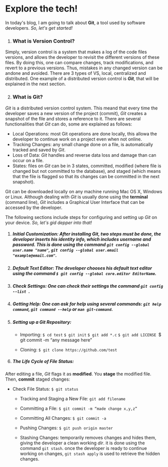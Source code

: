# Explore the tech!

In today's blog, I am going to talk about **Git**, a tool used by software developers. _So, let's get started!_

1. ### What is Version Control?
Simply, version control is a system that makes a log of the code files versions, and allows the developer to revisit the different versions of these files. By doing this, one can compare changes, track modifications, and revert to a previous versions. Thus, mistakes in any changed version can be andone and avoided.
There are 3 types of VS, local, centralized and distributed. One example of a distributed version control is ***Git***, that will be explained in the next section.

2. ### What is Git?
_Git_ is a distributed version control system. This meand that every time the developer saves a new version of the project (commit), _Git_ creates a snapshot of the file and stores a reference to it. There are several functionalities that _Git_ can do, some are explained as follows:
  * Local Operations: most Git operations are done locally, this allowa the developer to continue work on a project even when not online.
  * Tracking Changes: any small change done on a file, is automatically tracked and saved by _Git_.
  * Loss of Data: _Git_ handles and reverse data loss and damage than can occur on a file. 
  * States: files on _Git_ can be in 3 states, committed, modified (where file is changed but not committed to the database), and staged (which means that the file is flagged so that its changes can be committed in the next snapshot).
  
  Git can be downloaded locally on any machine running Mac OS X, Windows or Linux. Although dealing with _Git_ is usually done using the **terminal** (command line), _Git_ includes a Graphical User Interface that can be accessed by the developer.
  
  The following sections include steps for configuring and setting up _Git_ on your device. _So, let's gid depper into that!_
  
   1. ##### Initial Customization: After installing _Git_, two steps must be done, the developer inserts his **identity info**, which includes username and password. This is done using the command `git config --global user.name "name"`, `git config --global user.email "example@email.com"`.
   
   2. ##### Default Text Editor: The developer chooses his default text editor using the command `$ git config --global core.editor EditorName`.
   
   3. ##### Check Settings: One can check their settings the command `git config --list `.
   
   4. ##### Getting Help: One can ask for help using several commands: `git help command`, `git command --help` or `man git-command`.
   
   5. ##### Setting up a Git Repository:
      * Importing: 
         `$ cd test`
         `$ git init`
         `$ git add *.c`
         `$ git add LICENSE
         `$ git commit -m “any message here”
         
      * Cloning:
         `$ git clone https://github.com/test`
         
   6. ##### The Life Cycle of File Status:
   After editing a file, _Git_ flags it as **modified**. You **stage** the modified file. Then, **commit** staged changes:
   
   * Check File Status:
         `$ git status`
        
      * Tracking and Staging a New File:
         `git add filename`
         
      * Committing a File:
         `$ git commit -m “made change x,y,z”`
         
      * Committing All Changes:
         `$ git commit -a`
         
      * Pushing Changes:
         `$ git push origin master`
         
      * Stashing Changes: temporarily removes changes and hides them, giving the developer a clean working _dir_. it is done using the command `git stash`. once the developer is ready to continue working on changes, `git stash apply` is used to retrieve the hidden changes.
   
      
      
       


   

      


 
